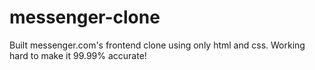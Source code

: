 # messenger-clone
Built messenger.com's frontend clone using only html and css. Working hard to make it 99.99% accurate!
